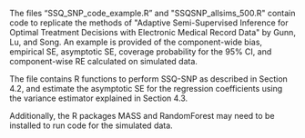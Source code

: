 The files “SSQ_SNP_code_example.R” and "SSQSNP_allsims_500.R" contain code to replicate the methods of 
"Adaptive Semi-Supervised Inference for Optimal Treatment Decisions with Electronic Medical Record Data" 
by Gunn, Lu, and Song.  An example is provided of the component-wide bias, empirical SE, asymptotic SE, 
coverage probability for the 95% CI, and component-wise RE calculated on simulated data. 

The file contains R functions to perform SSQ-SNP as described in Section 4.2, and estimate the asymptotic SE 
for the regression coefficients using the variance estimator explained in Section 4.3.

Additionally, the R packages MASS and RandomForest may need to be installed to run code for the simulated data. 

